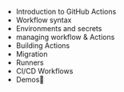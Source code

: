 - Introduction to GitHub Actions
- Workflow syntax
- Environments and secrets
- managing workflow & Actions
- Building Actions
- Migration
- Runners
- CI/CD Workflows
- Demos🎉
